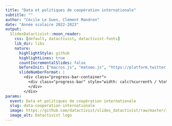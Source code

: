 ```yaml
---
title: "Data et politiques de coopération internationale"
subtitle: ""
author: "Cécile Le Guen, Clément Mandron"
date: "Année scolaire 2022-2023"
output:
  SlidesDatactivist::moon_reader:
    css: [default, datactivist, datactivist-fonts]
    lib_dir: libs
    nature:
      highlightStyle: github
      highlightLines: true
      countIncrementalSlides: false
      beforeInit: ["macros.js", "matomo.js", "https://platform.twitter.com/widgets.js"]
      slideNumberFormat: |
        <div class="progress-bar-container">
          <div class="progress-bar" style="width: calc(%current% / %total% * 100%);">
          </div>
        </div>
params:
  event: Data et politiques de coopération internationale
  slug: data-cooperation-internationale
  image: https://github.com/datactivist/slides_datactivist/raw/master/inst/rmarkdown/templates/xaringan/resources/img/logo.png
  image_alt: Datactivist logo
---
```

